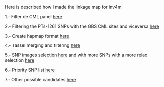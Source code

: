 Here is described how I made the linkage map for inv4m

1.- Filter de CML panel [here](https://github.com/sawers-rellan-labs/PTxREV_F2/blob/master/inv4m_linkagemap/Scripts_and_steps/CML_filtering)

2.- Filtering the PTs-1261 SNPs with the GBS CML sites and viceversa [here](https://github.com/sawers-rellan-labs/PTxREV_F2/blob/master/inv4m_linkagemap/Scripts_and_steps/Filtering_vcf_files)

3.- Create hapmap format [here](https://github.com/sawers-rellan-labs/PTxREV_F2/blob/master/inv4m_linkagemap/Scripts_and_steps/Hapmap_format)

4.- Tassel merging and filtering [here](https://github.com/sawers-rellan-labs/PTxREV_F2/blob/master/inv4m_linkagemap/Scripts_and_steps/Tassel_merging_and%20_filtering_of_filtered_hapmap_files)

5.- SNP images selection [here](https://github.com/sawers-rellan-labs/PTxREV_F2/blob/master/inv4m_linkagemap/Scripts_and_steps/PTs_1261_CML457.png) and with more SNPs with a more relax selection [here](https://github.com/sawers-rellan-labs/PTxREV_F2/blob/master/inv4m_linkagemap/Scripts_and_steps/inv4m_SNPs_m%C3%A1s.png)

6.- Priority SNP list [here](https://github.com/sawers-rellan-labs/PTxREV_F2/blob/master/inv4m_linkagemap/Scripts_and_steps/Priority_SNP_list.md)

7.- Other possible candidates [here](https://github.com/sawers-rellan-labs/PTxREV_F2/blob/master/inv4m_linkagemap/Scripts_and_steps/Other_SNP_candidates.md)
